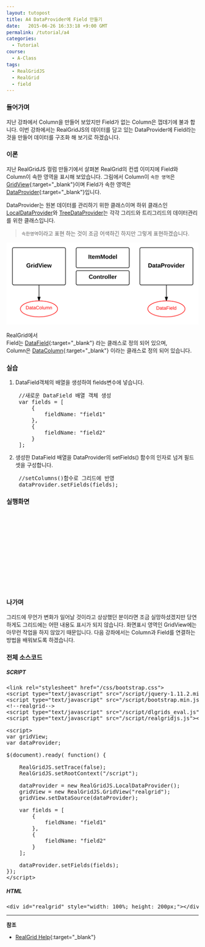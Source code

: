 ```yaml
---
layout: tutopost
title: A4 DataProvider에 Field 만들기
date:   2015-06-26 16:33:18 +9:00 GMT
permalink: /tutorial/a4
categories:
  - Tutorial
course:
  - A-Class
tags: 
  - RealGridJS
  - RealGrid
  - field
---
```


<script type="text/javascript" src="/script/realgridjs-lic.js"></script>
<script type="text/javascript" src="/script/realgridjs_eval.1.0.12.min.js"></script>
<script type="text/javascript" src="/script/realgridjs-api.1.0.12.js"></script>

<script>
var gridView;
var dataProvider;
    
$(document).ready( function() {

    RealGridJS.setTrace(false);
    RealGridJS.setRootContext("/script");
    
    dataProvider = new RealGridJS.LocalDataProvider();
    gridView = new RealGridJS.GridView("realgrid");
    gridView.setDataSource(dataProvider);

    var fields = [
        {
            fieldName: "field1"
        },
        {
            fieldName: "field2"
        }
    ];

    dataProvider.setFields(fields);
});
</script>

### 들어가며

지난 강좌에서 Column을 만들어 보았지만 Field가 없는 Column은 껍데기에 불과 합니다. 이번 강좌에서는 RealGridJS의 데이터를 담고 있는 DataProvider에 Field라는 것을 만들어 데이터를 구조화 해 보기로 하겠습니다. 

### 이론

지난 RealGridJS 컬럼 만들기에서 살펴본 RealGrid의 컨셉 이미지에 Field와 Column이 속한 영역을 표시해 보았습니다. 그림에서 Column이 `속한 영역`은 [GridView](/api/GridView/){:target="_blank"}이며 Field가 속한 영역은 [DataProvider](/api/DataProvider/){:target="_blank"}입니다.  

DataProvider는 원본 데이터를 관리하기 위한 클래스이며 하위 클래스인 [LocalDataProvider](/api/LocalDataProvider/)와 [TreeDataProvider](/api/TreeDataProvider/)는 각각 그리드와 트리그리드의 데이터관리를 위한 클래스입니다.

> `속한영역`이라고 표현 하는 것이 조금 어색하긴 하지만 그렇게 표현하겠습니다.

![](/images/tutorials/20150624-realgrid-a3.png)

RealGrid에서  
Field는 [DataField](/api/types/DataField/){:target="_blank"} 라는 클래스로 정의 되어 있으며,    
Column은 [DataColumn](/api/types/DataColumn/){:target="_blank"}  이라는 클래스로 정의 되어 있습니다.

### 실습

1. DataField객체의 배열을 생성하여 fields변수에 넣습니다.

    <pre class="prettyprint">
    //새로운 DataField 배열 객체 생성
    var fields = [
        {
            fieldName: "field1"
        },
        {
            fieldName: "field2"
        }
    ];</pre>

2. 생성한 DataField 배열을 DataProvider의 setFields() 함수의 인자로 넘겨 필드셋을 구성합니다.

    <pre class="prettyprint">
    //setColumns()함수로 그리드에 반영
    dataProvider.setFields(fields);</pre>

### 실행화면

<div id="realgrid" style="width: 100%; height: 200px;"></div>
<p></p>  

### 나가며

그리드에 무언가 변화가 일어날 것이라고 상상했던 분이라면 조금 실망하셨겠지만 당연하게도 그리드에는 어떤 내용도 표시가 되지 않습니다. 화면표시 영역인 GridView에는 아무런 작업을 하지 않았기 때문입니다.
다음 강좌에서는 Column과 Field를 연결하는 방법을 배워보도록 하겠습니다.

### 전체 소스코드

##### SCRIPT    
<pre class="prettyprint full-source-script">
&lt;link rel=&quot;stylesheet&quot; href=&quot;/css/bootstrap.css&quot;&gt;
&lt;script type=&quot;text/javascript&quot; src=&quot;/script/jquery-1.11.2.min.js&quot;&gt;&lt;/script&gt;
&lt;script type=&quot;text/javascript&quot; src=&quot;/script/bootstrap.min.js&quot;&gt;&lt;/script&gt;
&lt;!--realgrid--&gt;
&lt;script type=&quot;text/javascript&quot; src=&quot;/script/dlgrids_eval.js&quot;&gt;&lt;/script&gt;
&lt;script type=&quot;text/javascript&quot; src=&quot;/script/realgridjs.js&quot;&gt;&lt;/script&gt;

&lt;script&gt;
var gridView;
var dataProvider;
    
$(document).ready( function() {

    RealGridJS.setTrace(false);
    RealGridJS.setRootContext("/script");
    
    dataProvider = new RealGridJS.LocalDataProvider();
    gridView = new RealGridJS.GridView("realgrid");
    gridView.setDataSource(dataProvider);

    var fields = [
        {
            fieldName: "field1"
        },
        {
            fieldName: "field2"
        }
    ];

    dataProvider.setFields(fields);
});
&lt;/script&gt;
</pre>

##### HTML
<pre class="prettyprint full-source-html">
&lt;div id=&quot;realgrid&quot; style=&quot;width: 100%; height: 200px;&quot;&gt;&lt;/div&gt;
</pre>

---
**참조**

* [RealGrid Help](http://help.realgrid.com){:target="_blank"}